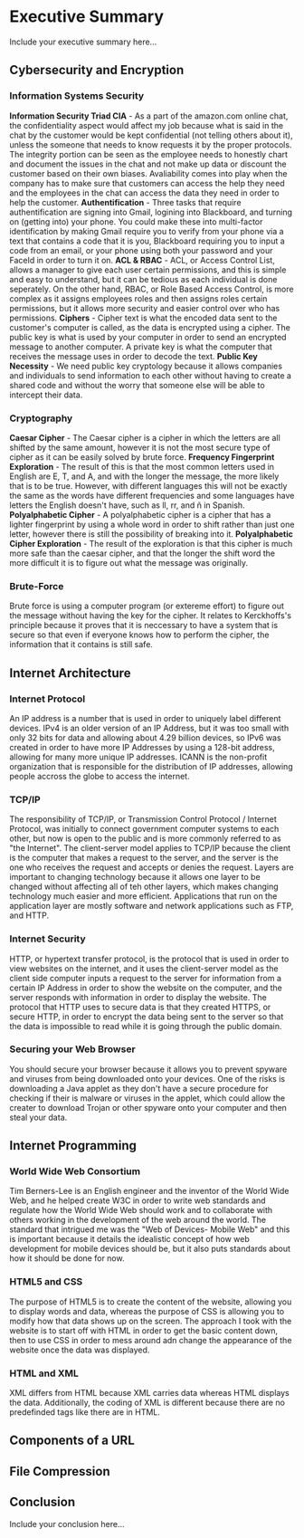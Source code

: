 # Executive Summary
Include your executive summary here...

## Cybersecurity and Encryption
### Information Systems Security
**Information Security Triad CIA** - As a part of the amazon.com online chat, the confidentiality aspect would affect my job because what is said in the chat by the customer would be kept confidential (not telling others about it), unless the someone that needs to know requests it by the proper protocols. The integrity portion can be seen as the employee needs to honestly chart and document the issues in the chat and not make up data or discount the customer based on their own biases. Avaliability comes into play when the company has to make sure that customers can access the help they need and the employees in the chat can access the data they need in order to help the customer.
**Authentification** - Three tasks that require authentification are signing into Gmail, logining into Blackboard, and turning on (getting into) your phone. You could make these into multi-factor identification by making Gmail require you to verify from your phone via a text that contains a code that it is you, Blackboard requiring you to input a code from an email, or your phone using both your password and your FaceId in order to turn it on.
**ACL & RBAC** - ACL, or Access Control List, allows a manager to give each user certain permissions, and this is simple and easy to understand, but it can be tedious as each individual is done seperately. On the other hand, RBAC, or Role Based Access Control, is more complex as it assigns employees roles and then assigns roles certain permissions, but it allows more security and easier control over who has permissions.
**Ciphers** - Cipher text is what the encoded data sent to the customer's computer is called, as the data is encrypted using a cipher. The public key is what is used by your computer in order to send an encrypted message to another computer. A private key is what the computer that receives the message uses in order to decode the text.
**Public Key Necessity** - We need public key cryptology because it allows companies and individuals to send information to each other without having to create a shared code and without the worry that someone else will be able to intercept their data.
### Cryptography
**Caesar Cipher** - The Caesar cipher is a cipher in which the letters are all shifted by the same amount, however it is not the most secure type of cipher as it can be easily solved by brute force.
**Frequency Fingerprint Exploration** - The result of this is that the most common letters used in English are E, T, and A, and with the longer the message, the more likely that is to be true. However, with different languages this will not be exactly the same as the words have different frequencies and some languages have letters the English doesn't have, such as ll, rr, and ñ in Spanish.
**Polyalphabetic Cipher** - A polyalphabetic cipher is a cipher that has a lighter fingerprint by using a whole word in order to shift rather than just one letter, however there is still the possibility of breaking into it.
**Polyalphabetic Cipher Exploration** - The result of the exploration is that this cipher is much more safe than the caesar cipher, and that the longer the shift word the more difficult it is to figure out what the message was originally.
### Brute-Force
Brute force is using a computer program (or extereme effort) to figure out the message without having the key for the cipher. It relates to Kerckhoffs's principle because it proves that it is neccessary to have a system that is secure so that even if everyone knows how to perform the cipher, the information that it contains is still safe.

## Internet Architecture
### Internet Protocol
An IP address is a number that is used in order to uniquely label different devices. IPv4 is an older version of an IP Address, but it was too small with only 32 bits for data and allowing about 4.29 billion devices, so IPv6 was created in order to have more IP Addresses by using a 128-bit address, allowing for many more unique IP addresses. ICANN is the non-profit organization that is responsible for the distribution of IP addresses, allowing people accross the globe to access the internet.
### TCP/IP
The responsibility of TCP/IP, or Transmission Control Protocol / Internet Protocol, was initially to connect government computer systems to each other, but now is open to the public and is more commonly referred to as "the Internet". The client-server model applies to TCP/IP because the client is the computer that makes a request to the server, and the server is the one who receives the request and accepts or denies the request. Layers are important to changing technology because it allows one layer to be changed without affecting all of teh other layers, which makes changing technology much easier and more efficient. Applications that run on the application layer are mostly software and network applications such as FTP, and HTTP.
### Internet Security
HTTP, or hypertext transfer protocol, is the protocol that is used in order to view websites on the internet, and it uses the client-server model as the client side computer inputs a request to the server for information from a certain IP Address in order to show the website on the computer, and the server responds with information in order to display the website. The protocol that HTTP uses to secure data is that they created HTTPS, or secure HTTP, in order to encrypt the data being sent to the server so that the data is impossible to read while it is going through the public domain.
### Securing your Web Browser
You should secure your browser because it allows you to prevent spyware and viruses from being downloaded onto your devices. One of the risks is downloading a Java applet as they don't have a secure procedure for checking if their is malware or viruses in the applet, which could allow the creater to download Trojan or other spyware onto your computer and then steal your data.

## Internet Programming
### World Wide Web Consortium
Tim Berners-Lee is an English engineer and the inventor of the World Wide Web, and he helped create W3C in order to write web standards and regulate how the World Wide Web should work and to collaborate with others working in the development of the web around the world. The standard that intrigued me was the "Web of Devices- Mobile Web" and this is important because it details the idealistic concept of how web development for mobile devices should be, but it also puts standards about how it should be done for now.
### HTML5 and CSS
The purpose of HTML5 is to create the content of the website, allowing you to display words and data, whereas the purpose of CSS is allowing you to modify how that data shows up on the screen. The approach I took with the website is to start off with HTML in order to get the basic content down, then to use CSS in order to mess around adn change the appearance of the website once the data was displayed.
### HTML and XML
XML differs from HTML because XML carries data whereas HTML displays the data. Additionally, the coding of XML is different because there are no predefinded tags like there are in HTML.

## Components of a URL

## File Compression

## Conclusion
Include your conclusion here...
